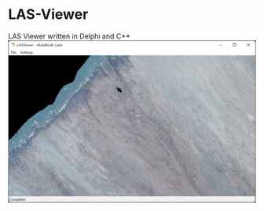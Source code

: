 # LAS-Viewer
LAS Viewer written in Delphi and C++
![App running shot](https://github.com/afcsoft/LAS-Viewer/blob/main/Assets/ScreenShot1.png)
